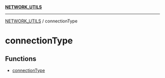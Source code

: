 [**NETWORK_UTILS**](../README.md)

***

[NETWORK_UTILS](../README.md) / connectionType

# connectionType

## Functions

- [connectionType](functions/connectionType.md)
